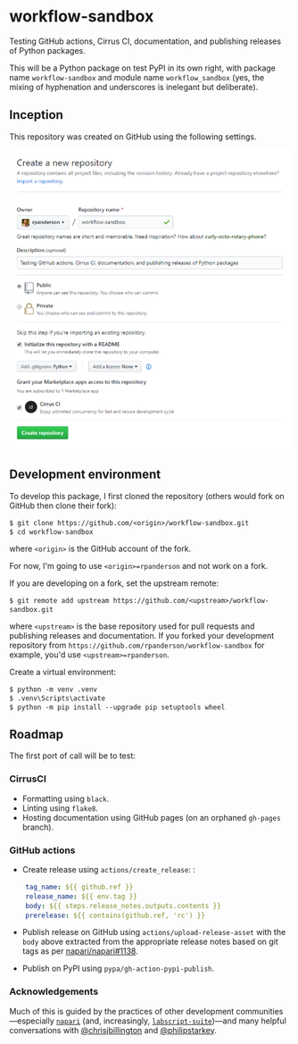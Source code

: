 # workflow-sandbox
Testing GitHub actions, Cirrus CI, documentation, and publishing releases of Python packages.

This will be a Python package on test PyPI in its own right, with package name `workflow-sandbox` and module name `workflow_sandbox` (yes, the mixing of hyphenation and underscores is inelegant but deliberate).

## Inception

This repository was created on GitHub using the following settings.

![alt text](docs/source/img/create_repository.png "GitHub Create a new repository settings")

## Development environment

To develop this package, I first cloned the repository (others would fork on GitHub then clone their fork):
```
$ git clone https://github.com/<origin>/workflow-sandbox.git
$ cd workflow-sandbox
```
where `<origin>` is the GitHub account of the fork.

For now, I'm going to use `<origin>=rpanderson` and not work on a fork.

If you are developing on a fork, set the upstream remote:
```
$ git remote add upstream https://github.com/<upstream>/workflow-sandbox.git
```
where `<upstream>` is the base repository used for pull requests and publishing releases and documentation. If you forked your development repository from `https://github.com/rpanderson/workflow-sandbox` for example, you'd use `<upstream>=rpanderson`.

Create a virtual environment:
```
$ python -m venv .venv
$ .venv\Scripts\activate
$ python -m pip install --upgrade pip setuptools wheel
```

## Roadmap

The first port of call will be to test:

### CirrusCI

- Formatting using `black`.
- Linting using `flake8`.
- Hosting documentation using GitHub pages (on an orphaned `gh-pages` branch).

### GitHub actions

- Create release using `actions/create_release`:
:
```yaml
    tag_name: ${{ github.ref }}
    release_name: ${{ env.tag }}
    body: ${{ steps.release_notes.outputs.contents }}
    prerelease: ${{ contains(github.ref, 'rc') }}
```

- Publish release on GitHub using `actions/upload-release-asset` with the `body` above extracted from the appropriate release notes based on git tags as per [napari/napari#1138](https://github.com/napari/napari/pull/1138).

- Publish on PyPI using `pypa/gh-action-pypi-publish`.

### Acknowledgements

Much of this is guided by the practices of other development communities—especially [`napari`](https://github.com/orgs/napari/people) (and, increasingly, [`labscript-suite`](https://github.com/orgs/labscript-suite/people))—and many helpful conversations with [@chrisjbillington](https://github.com/chrisjbillington) and [@philipstarkey](https://github.com/philipstarkey).
